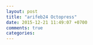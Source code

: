 ```yaml
---
layout: post
title: "arifeb24 Octopress"
date: 2015-12-21 11:49:07 +0700
comments: true
categories: 
---
```

